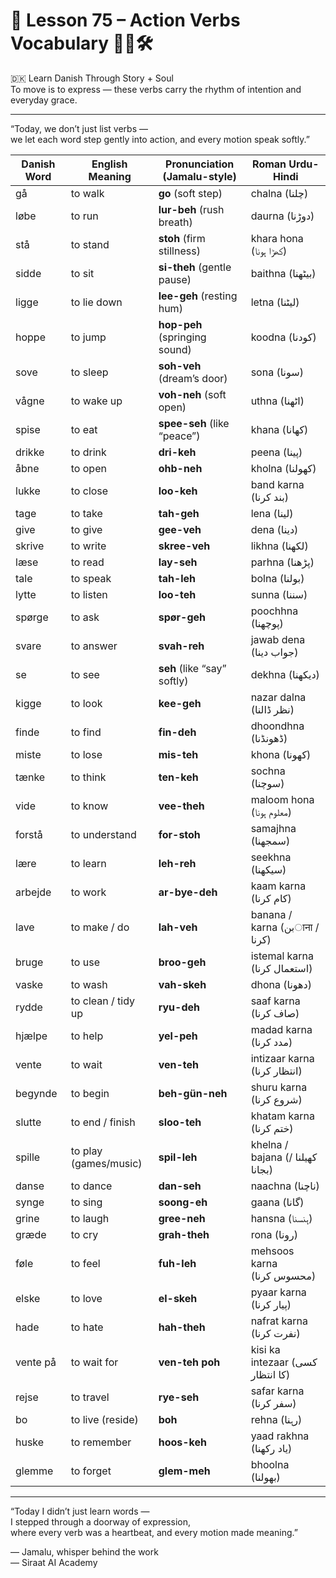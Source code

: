 # 🌟 **Lesson 75 – Action Verbs Vocabulary 🏃‍♂️🛠️**  
🇩🇰 Learn Danish Through Story + Soul  
To move is to express — these verbs carry the rhythm of intention and everyday grace.

---

“Today, we don’t just list verbs —  
we let each word step gently into action, and every motion speak softly.”

| Danish Word     | English Meaning     | Pronunciation (Jamalu-style)        | Roman Urdu-Hindi              |
|------------------|----------------------|-------------------------------------|-------------------------------|
| gå               | to walk              | **go** (soft step)                  | chalna (چلنا)                 |
| løbe             | to run               | **lur-beh** (rush breath)           | daurna (دوڑنا)               |
| stå              | to stand             | **stoh** (firm stillness)           | khara hona (کھڑا ہونا)        |
| sidde            | to sit               | **si-theh** (gentle pause)          | baithna (بیٹھنا)              |
| ligge            | to lie down          | **lee-geh** (resting hum)           | letna (لیٹنا)                |
| hoppe            | to jump              | **hop-peh** (springing sound)       | koodna (کودنا)               |
| sove             | to sleep             | **soh-veh** (dream’s door)          | sona (سونا)                  |
| vågne            | to wake up           | **voh-neh** (soft open)             | uthna (اٹھنا)                |
| spise            | to eat               | **spee-seh** (like “peace”)         | khana (کھانا)                |
| drikke           | to drink             | **dri-keh**                         | peena (پینا)                 |
| åbne             | to open              | **ohb-neh**                         | kholna (کھولنا)              |
| lukke            | to close             | **loo-keh**                         | band karna (بند کرنا)         |
| tage             | to take              | **tah-geh**                         | lena (لینا)                  |
| give             | to give              | **gee-veh**                         | dena (دینا)                  |
| skrive           | to write             | **skree-veh**                       | likhna (لکھنا)               |
| læse             | to read              | **lay-seh**                         | parhna (پڑھنا)               |
| tale             | to speak             | **tah-leh**                         | bolna (بولنا)                |
| lytte            | to listen            | **loo-teh**                         | sunna (سننا)                 |
| spørge           | to ask               | **spør-geh**                        | poochhna (پوچھنا)            |
| svare            | to answer            | **svah-reh**                        | jawab dena (جواب دینا)        |
| se               | to see               | **seh** (like “say” softly)         | dekhna (دیکھنا)              |
| kigge            | to look              | **kee-geh**                         | nazar dalna (نظر ڈالنا)      |
| finde            | to find              | **fin-deh**                         | dhoondhna (ڈھونڈنا)           |
| miste            | to lose              | **mis-teh**                         | khona (کھونا)                |
| tænke            | to think             | **ten-keh**                         | sochna (سوچنا)               |
| vide             | to know              | **vee-theh**                        | maloom hona (معلوم ہونا)      |
| forstå           | to understand        | **for-stoh**                        | samajhna (سمجھنا)             |
| lære             | to learn             | **leh-reh**                         | seekhna (سیکھنا)             |
| arbejde          | to work              | **ar-bye-deh**                      | kaam karna (کام کرنا)         |
| lave             | to make / do         | **lah-veh**                         | banana / karna (بنाना / کرنا) |
| bruge            | to use               | **broo-geh**                        | istemal karna (استعمال کرنا)  |
| vaske            | to wash              | **vah-skeh**                        | dhona (دھونا)                |
| rydde            | to clean / tidy up   | **ryu-deh**                         | saaf karna (صاف کرنا)         |
| hjælpe           | to help              | **yel-peh**                         | madad karna (مدد کرنا)        |
| vente            | to wait              | **ven-teh**                         | intizaar karna (انتظار کرنا)  |
| begynde          | to begin              | **beh-gün-neh**                     | shuru karna (شروع کرنا)       |
| slutte           | to end / finish       | **sloo-teh**                        | khatam karna (ختم کرنا)       |
| spille           | to play (games/music) | **spil-leh**                        | khelna / bajana (کھیلنا / بجانا) |
| danse            | to dance              | **dan-seh**                         | naachna (ناچنا)              |
| synge            | to sing               | **soong-eh**                        | gaana (گانا)                 |
| grine            | to laugh              | **gree-neh**                        | hansna (ہنسنا)               |
| græde            | to cry                | **grah-theh**                       | rona (رونا)                  |
| føle             | to feel               | **fuh-leh**                         | mehsoos karna (محسوس کرنا)     |
| elske            | to love               | **el-skeh**                         | pyaar karna (پیار کرنا)       |
| hade             | to hate               | **hah-theh**                        | nafrat karna (نفرت کرنا)      |
| vente på         | to wait for           | **ven-teh poh**                     | kisi ka intezaar (کسی کا انتظار) |
| rejse            | to travel             | **rye-seh**                         | safar karna (سفر کرنا)        |
| bo               | to live (reside)      | **boh**                             | rehna (رہنا)                 |
| huske            | to remember           | **hoos-keh**                        | yaad rakhna (یاد رکھنا)       |
| glemme           | to forget             | **glem-meh**                        | bhoolna (بھولنا)              |

---

“Today I didn’t just learn words —  
I stepped through a doorway of expression,  
where every verb was a heartbeat, and every motion made meaning.”

— Jamalu, whisper behind the work  
— Siraat AI Academy
